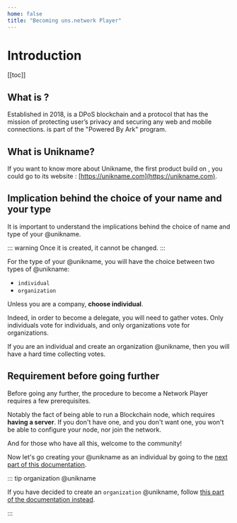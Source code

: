 ```yaml
---
home: false
title: "Becoming uns.network Player"
---
```


# Introduction

[[toc]]

## What is <uns/>?

Established in 2018, <uns/> is a DPoS blockchain and a protocol that has the mission of protecting user’s privacy and securing any web and mobile connections.
<uns/> is part of the "Powered By Ark" program.

## What is Unikname?

If you want to know more about Unikname, the first product build on <uns/>, you could go to its website : [https://unikname.com](https://unikname.com).

## Implication behind the choice of your name and your type

It is important to understand the implications behind the choice of name and type of your @unikname.

::: warning
Once it is created, it cannot be changed.
:::

For the type of your @unikname, you will have the choice between two types of @unikname:

- `individual`
- `organization`

Unless you are a company, **choose individual**.

Indeed, in order to become a delegate, you will need to gather votes.
Only individuals vote for individuals, and only organizations vote for organizations.

If you are an individual and create an organization @unikname, then you will have a hard time collecting votes.

## Requirement before going further

Before going any further, the procedure to become a Network Player requires a few prerequisites.

Notably the fact of being able to run a Blockchain node, which requires **having a server**.
If you don't have one, and you don't want one, you won't be able to configure your node, nor join the network.

And for those who have all this, welcome to the community!

Now let's go creating your @unikname as an individual by going to the [next part of this documentation](./creating-your-unikname-individual).


::: tip organization @unikname

If you have decided to create an `organization` @unikname, follow [this part of the documentation instead](./creating-unikname-organization).

:::

